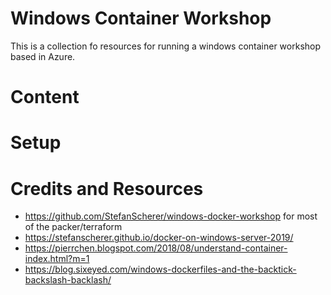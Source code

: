 # Windows Container Workshop
This is a collection fo resources for running a windows container workshop based in Azure. 

# Content

# Setup


# Credits and Resources

*  https://github.com/StefanScherer/windows-docker-workshop for most of the packer/terraform 
*  https://stefanscherer.github.io/docker-on-windows-server-2019/
*  https://pierrchen.blogspot.com/2018/08/understand-container-index.html?m=1
*  https://blog.sixeyed.com/windows-dockerfiles-and-the-backtick-backslash-backlash/